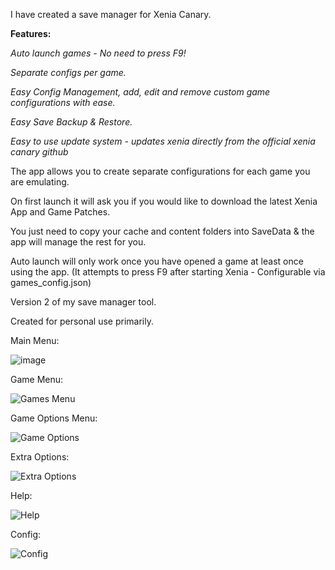 I have created a save manager for Xenia Canary.

**Features:**

_Auto launch games - No need to press F9!_

_Separate  configs per game._

_Easy Config Management, add, edit and remove custom game configurations with ease._

_Easy Save Backup & Restore._

_Easy to use update system - updates xenia directly from the official xenia canary github_

The app allows you to create separate configurations for each game you are emulating.

On first launch it will ask you if you would like to download the latest Xenia App and Game Patches.

You just need to copy your cache and content folders into SaveData & the app will manage the rest for you.

Auto launch will only work once you have opened a game at least once using the app. (It attempts to press F9 after starting Xenia - Configurable via games_config.json)

Version 2 of my save manager tool.

Created for personal use primarily.

Main Menu:

![image](https://github.com/user-attachments/assets/a941fe34-3b4a-44ad-a766-98b58791fdd5)

Game Menu:

![Games Menu](https://github.com/user-attachments/assets/6548c98e-db7e-4bf4-8e03-130073f2dc87)

Game Options Menu:

![Game Options](https://github.com/user-attachments/assets/fabafc50-14ea-4485-b6b6-9c583b12a632)

Extra Options:

![Extra Options](https://github.com/user-attachments/assets/7afdfc31-b83e-40aa-96d8-3b11e2f6e7bf)

Help:

![Help](https://github.com/user-attachments/assets/5fb09aad-56d2-4a86-969e-2b0c0174a2ab)

Config:

![Config](https://github.com/user-attachments/assets/369704b7-1e4f-47b7-893f-108dea2360a0)
